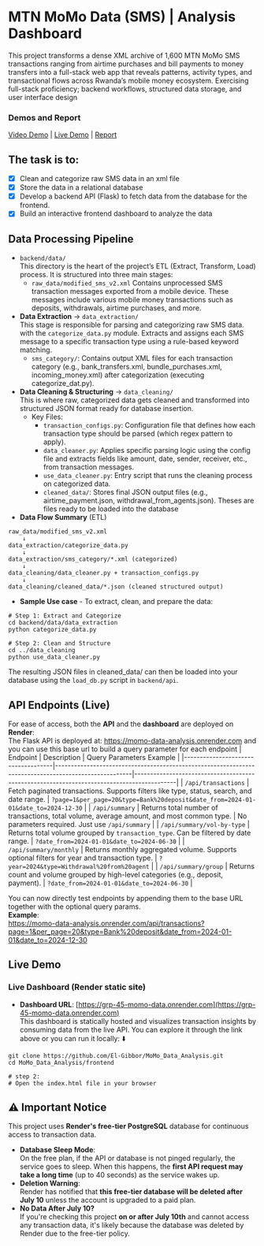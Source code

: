 # MTN MoMo Data (SMS) | Analysis Dashboard
This project transforms a dense XML archive of 1,600 MTN MoMo SMS transactions ranging from airtime purchases and bill payments to money transfers into a full-stack web app that reveals patterns, activity types, and transactional flows across Rwanda’s mobile money ecosystem.
Exercising full-stack proficiency; backend workflows, structured data storage, and user interface design
###  Demos and Report
[Video Demo](https://www.youtube.com/watch?v=yro1_2dKy_I) | [Live Demo](https://grp-45-momo-data.onrender.com) | [Report](https://docs.google.com/document/d/1sqXJ4gRY-Eo4zMs1R8QItTE4GG4wq6HnPQnjzrH29f8/edit?usp=sharing)
## The task is to:
- [x] Clean and categorize raw SMS data in an xml file
- [x] Store the data in a relational database
- [x] Develop a backend API (Flask) to fetch data from the database for the frontend.
- [x] Build an interactive frontend dashboard to analyze the data

## Data Processing Pipeline
- `backend/data/`  
  This directory is the heart of the project’s ETL (Extract, Transform, Load) process. It is structured into three main stages:
  - `raw_data/modified_sms_v2.xml` Contains unprocessed SMS transaction messages exported from a mobile device. These messages include various mobile money transactions such as deposits, withdrawals, airtime purchases, and more.  
 - **Data Extraction** → `data_extraction/`  
   This stage is responsible for parsing and categorizing raw SMS data. with the `categorize_data.py` module. Extracts and assigns each SMS message to a specific transaction type using a rule-based keyword matching.
    - `sms_category/`:
      Contains output XML files for each transaction category (e.g., bank_transfers.xml, bundle_purchases.xml, incoming_money.xml) after categorization (executing categorize_dat.py).
  - **Data Cleaning & Structuring** → `data_cleaning/`  
This is where raw, categorized data gets cleaned and transformed into structured JSON format ready for database insertion.  
    - Key Files:
        - `transaction_configs.py`: Configuration file that defines how each transaction type should be parsed (which regex pattern to apply).
        - `data_cleaner.py`: Applies specific parsing logic using the config file and extracts fields like amount, date, sender, receiver, etc., from transaction messages.
        - `use_data_cleaner.py`: Entry script that runs the cleaning process on categorized data.
        - `cleaned_data/`: Stores final JSON output files (e.g., airtime_payment.json, withdrawal_from_agents.json). Theses are files ready to be loaded into the database
- **Data Flow Summary** (ETL)  
```
raw_data/modified_sms_v2.xml 
    ↓
data_extraction/categorize_data.py
    ↓
data_extraction/sms_category/*.xml (categorized)
    ↓
data_cleaning/data_cleaner.py + transaction_configs.py
    ↓
data_cleaning/cleaned_data/*.json (cleaned structured output)
```  
- **Sample Use case** - To extract, clean, and prepare the data:
```
# Step 1: Extract and Categorize
cd backend/data/data_extraction
python categorize_data.py

# Step 2: Clean and Structure
cd ../data_cleaning
python use_data_cleaner.py
```
The resulting JSON files in cleaned_data/ can then be loaded into your database using the `load_db.py` script in `backend/api`.  
## API Endpoints (Live)
For ease of access, both the **API** and the **dashboard** are deployed on **Render**:  
The Flask API is deployed at: https://momo-data-analysis.onrender.com and you can use this base url to build a query parameter for each endpoint
| Endpoint                           | Description                                                                                          | Query Parameters Example                                                                 |
|------------------------------------|------------------------------------------------------------------------------------------------------|-------------------------------------------------------------------------------------------|
| `/api/transactions`                | Fetch paginated transactions. Supports filters like type, status, search, and date range.           | `?page=1&per_page=20&type=Bank%20deposit&date_from=2024-01-01&date_to=2024-12-30`         |
| `/api/summary`                     | Returns total number of transactions, total volume, average amount, and most common type.           | No parameters required. Just use `/api/summary`                                           |
| `/api/summary/vol-by-type`        | Returns total volume grouped by `transaction_type`. Can be filtered by date range.                  | `?date_from=2024-01-01&date_to=2024-06-30`                                                |
| `/api/summary/monthly`            | Returns monthly aggregated volume. Supports optional filters for year and transaction type.         | `?year=2024&type=Withdrawal%20from%20agent`                                               |
| `/api/summary/group`              | Returns count and volume grouped by high-level categories (e.g., deposit, payment).                 | `?date_from=2024-01-01&date_to=2024-06-30`                                                |

You can now directly test endpoints by appending them to the base URL together with the optional query params.  
**Example**:  
  https://momo-data-analysis.onrender.com/api/transactions?page=1&per_page=20&type=Bank%20deposit&date_from=2024-01-01&date_to=2024-12-30
## Live Demo
### Live Dashboard (Render static site)
- **Dashboard URL**: [https://grp-45-momo-data.onrender.com](https://grp-45-momo-data.onrender.com)  
  This dashboard is statically hosted and visualizes transaction insights by consuming data from the live API. You can explore it through the link above or you can run it locally: ⬇️  
``` 
git clone https://github.com/El-Gibbor/MoMo_Data_Analysis.git
cd MoMo_Data_Analysis/frontend

# step 2:
# Open the index.html file in your browser
```

## ⚠️ Important Notice
This project uses **Render's free-tier PostgreSQL** database for continuous access to transaction data.
- **Database Sleep Mode**:  
  On the free plan, if the API or database is not pinged regularly, the service goes to sleep. When this happens, the **first API request may take a long time** (up to 40 seconds) as the service wakes up.
- **Deletion Warning**:  
  Render has notified that **this free-tier database will be deleted after July 10** unless the account is upgraded to a paid plan.
- **No Data After July 10?**  
  If you're checking this project **on or after July 10th** and cannot access any transaction data, it's likely because the database was deleted by Render due to the free-tier policy.
